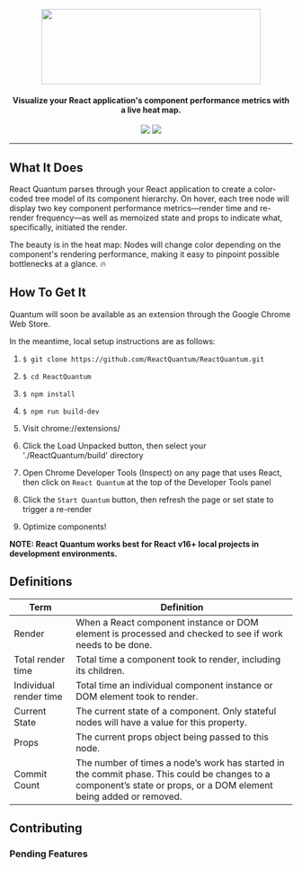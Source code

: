 <p align="center">
  <img width="390" height="134" src="https://user-images.githubusercontent.com/35183001/51876992-720b6180-2338-11e9-9d85-faa80c1e4572.png">
</p>
<h4 align="center">Visualize your React application's component performance metrics with a live heat map.</h4>
<p align="center">
<img src="https://img.shields.io/badge/release-beta-yellow.svg">
<img src="https://img.shields.io/badge/contributions-welcome-green.svg">
 <p>

___

<h2>What It Does</h2>
<p>React Quantum parses through your React application to create a color-coded tree model of its component hierarchy. On hover, each tree node will display two key component performance metrics&mdash;render time and re-render frequency&mdash;as well as memoized state and props to indicate what, specifically, initiated the render. 

The beauty is in the heat map: Nodes will change color depending on the component's rendering performance, making it easy to pinpoint possible bottlenecks at a glance. :fire:</p>

<h2>How To Get It</h2>
<p>Quantum will soon be available as an extension through the Google Chrome Web Store.<br>
  
In the meantime, local setup instructions are as follows:</p>

1. `$ git clone https://github.com/ReactQuantum/ReactQuantum.git`

2. `$ cd ReactQuantum`

3. `$ npm install`

4. `$ npm run build-dev`

5. Visit chrome://extensions/

6. Click the Load Unpacked button, then select your './ReactQuantum/build' directory

7. Open Chrome Developer Tools (Inspect) on any page that uses React, then click on `React Quantum` at the top of the Developer Tools panel

8. Click the `Start Quantum` button, then refresh the page or set state to trigger a re-render

9. Optimize components!

**NOTE: React Quantum works best for React v16+ local projects in development environments.**

<h2>Definitions</h2>

| Term | Definition |
| --- | --- |
| Render | When a React component instance or DOM element is processed and checked to see if work needs to be done.  |
| Total render time | Total time a component took to render, including its children. |
| Individual render time | Total time an individual component instance or DOM element took to render. |
| Current State | The current state of a component. Only stateful nodes will have a value for this property. |
| Props | The current props object being passed to this node. |
| Commit Count | The number of times a node’s work has started in the commit phase. This could be changes to a component’s state or props, or a DOM element being added or removed. |


<h2>Contributing</h2>
<h3>Pending Features</h3>
